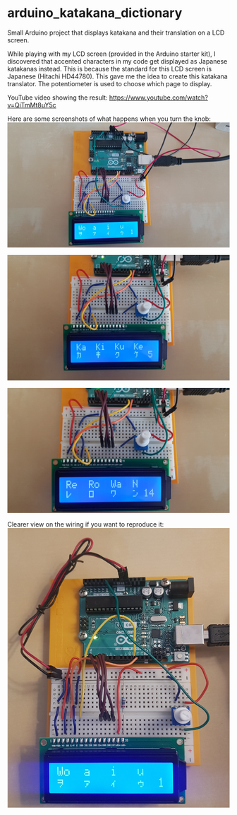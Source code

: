 # arduino_katakana_dictionary
Small Arduino project that displays katakana and their translation on a LCD screen.

While playing with my LCD screen (provided in the Arduino starter kit), I discovered that accented characters in my code get displayed as Japanese katakanas instead. This is because the standard for this LCD screen is Japanese (Hitachi HD44780). This gave me the idea to create this katakana translator. The potentiometer is used to choose which page to display.

YouTube video showing the result: https://www.youtube.com/watch?v=QiTmMt8uY5c

Here are some screenshots of what happens when you turn the knob:
![Page 1](/screenshots/page1.jpg?raw=true)

![Page 5](/screenshots/page5.jpg?raw=true)

![Page 14](/screenshots/page14.jpg?raw=true)

Clearer view on the wiring if you want to reproduce it:
![Circuit](/screenshots/circuit.jpg?raw=true)
